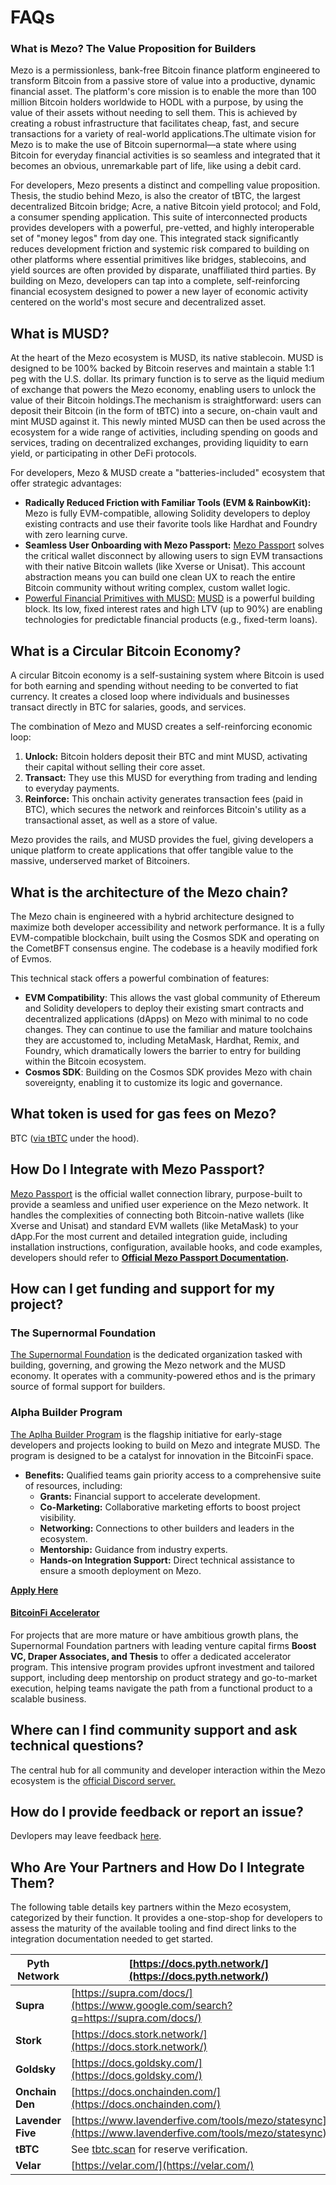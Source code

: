 # FAQs

### What is Mezo? The Value Proposition for Builders <a href="#what-is-mezo-the-value-proposition-for-builders" id="what-is-mezo-the-value-proposition-for-builders"></a>

Mezo is a permissionless, bank-free Bitcoin finance platform engineered to transform Bitcoin from a passive store of value into a productive, dynamic financial asset. The platform's core mission is to enable the more than 100 million Bitcoin holders worldwide to HODL with a purpose, by using the value of their assets without needing to sell them. This is achieved by creating a robust infrastructure that facilitates cheap, fast, and secure transactions for a variety of real-world applications.The ultimate vision for Mezo is to make the use of Bitcoin supernormal—a state where using Bitcoin for everyday financial activities is so seamless and integrated that it becomes an obvious, unremarkable part of life, like using a debit card.

For developers, Mezo presents a distinct and compelling value proposition. Thesis, the studio behind Mezo, is also the creator of tBTC, the largest decentralized Bitcoin bridge; Acre, a native Bitcoin yield protocol; and Fold, a consumer spending application. This suite of interconnected products provides developers with a powerful, pre-vetted, and highly interoperable set of "money legos" from day one. This integrated stack significantly reduces development friction and systemic risk compared to building on other platforms where essential primitives like bridges, stablecoins, and yield sources are often provided by disparate, unaffiliated third parties. By building on Mezo, developers can tap into a complete, self-reinforcing financial ecosystem designed to power a new layer of economic activity centered on the world's most secure and decentralized asset.

## What is MUSD?

At the heart of the Mezo ecosystem is MUSD, its native stablecoin. MUSD is designed to be 100% backed by Bitcoin reserves and maintain a stable 1:1 peg with the U.S. dollar. Its primary function is to serve as the liquid medium of exchange that powers the Mezo economy, enabling users to unlock the value of their Bitcoin holdings.The mechanism is straightforward: users can deposit their Bitcoin (in the form of tBTC) into a secure, on-chain vault and mint MUSD against it. This newly minted MUSD can then be used across the ecosystem for a wide range of activities, including spending on goods and services, trading on decentralized exchanges, providing liquidity to earn yield, or participating in other DeFi protocols.

For developers, Mezo & MUSD create a "batteries-included" ecosystem that offer strategic advantages:

* **Radically Reduced Friction with Familiar Tools (EVM & RainbowKit):** Mezo is fully EVM-compatible, allowing Solidity developers to deploy existing contracts and use their favorite tools like Hardhat and Foundry with zero learning curve.
* **Seamless User Onboarding with Mezo Passport:** [Mezo Passport](https://www.npmjs.com/package/@mezo-org/passport) solves the critical wallet disconnect by allowing users to sign EVM transactions with their native Bitcoin wallets (like Xverse or Unisat). This account abstraction means you can build one clean UX to reach the entire Bitcoin community without writing complex, custom wallet logic.
* [Powerful Financial Primitives with MUSD:](https://www.npmjs.com/package/@mezo-org/passport) [MUSD](https://mezo.org/feature/borrow) is a powerful building block. Its low, fixed interest rates and high LTV (up to 90%) are enabling technologies for predictable financial products (e.g., fixed-term loans).

## What is a Circular Bitcoin Economy?

A circular Bitcoin economy is a self-sustaining system where Bitcoin is used for both earning and spending without needing to be converted to fiat currency. It creates a closed loop where individuals and businesses transact directly in BTC for salaries, goods, and services.

The combination of Mezo and MUSD creates a self-reinforcing economic loop:

1. **Unlock:** Bitcoin holders deposit their BTC and mint MUSD, activating their capital without selling their core asset.
2. **Transact:** They use this MUSD for everything from trading and lending to everyday payments.
3. **Reinforce:** This onchain activity generates transaction fees (paid in BTC), which secures the network and reinforces Bitcoin's utility as a transactional asset, as well as a store of value.

Mezo provides the rails, and MUSD provides the fuel, giving developers a unique platform to create applications that offer tangible value to the massive, underserved market of Bitcoiners.

## What is the architecture of the Mezo chain?

The Mezo chain is engineered with a hybrid architecture designed to maximize both developer accessibility and network performance. It is a fully EVM-compatible blockchain, built using the Cosmos SDK and operating on the CometBFT consensus engine. The codebase is a heavily modified fork of Evmos.

This technical stack offers a powerful combination of features:

* **EVM Compatibility**: This allows the vast global community of Ethereum and Solidity developers to deploy their existing smart contracts and decentralized applications (dApps) on Mezo with minimal to no code changes. They can continue to use the familiar and mature toolchains they are accustomed to, including MetaMask, Hardhat, Remix, and Foundry, which dramatically lowers the barrier to entry for building within the Bitcoin ecosystem.
* **Cosmos SDK**: Building on the Cosmos SDK provides Mezo with chain sovereignty, enabling it to customize its logic and governance.

## What token is used for gas fees on Mezo? <a href="#what-token-is-used-for-gas-fees-on-mezo" id="what-token-is-used-for-gas-fees-on-mezo"></a>

BTC ([via tBTC](https://mezo.org/blog/how-bitcoin-native-gas-turbocharges-the-bitcoinfi-engine/) under the hood).

## How Do I Integrate with Mezo Passport? <a href="#how-do-i-integrate-with-mezo-passport" id="how-do-i-integrate-with-mezo-passport"></a>

​[Mezo Passport](https://www.npmjs.com/package/@mezo-org/passport) is the official wallet connection library, purpose-built to provide a seamless and unified user experience on the Mezo network. It handles the complexities of connecting both Bitcoin-native wallets (like Xverse and Unisat) and standard EVM wallets (like MetaMask) to your dApp.For the most current and detailed integration guide, including installation instructions, configuration, available hooks, and code examples, developers should refer to [**Official Mezo Passport Documentation**](https://www.npmjs.com/package/@mezo-org/passport)**.**

## How can I get funding and support for my project? <a href="#how-can-i-get-funding-and-support-for-my-project" id="how-can-i-get-funding-and-support-for-my-project"></a>

### **The Supernormal Foundation**  <a href="#the-supernormal-foundation" id="the-supernormal-foundation"></a>

​[The Supernormal Foundation](https://www.supernormal.foundation/) is the dedicated organization tasked with building, governing, and growing the Mezo network and the MUSD economy. It operates with a community-powered ethos and is the primary source of formal support for builders.

### **Alpha Builder Program** <a href="#alpha-builder-program" id="alpha-builder-program"></a>

​[The Aplha Builder Program](https://mezo.org/blog/apply-to-mezos-alpha-builder-program/) is the flagship initiative for early-stage developers and projects looking to build on Mezo and integrate MUSD. The program is designed to be a catalyst for innovation in the BitcoinFi space.

* **Benefits:** Qualified teams gain priority access to a comprehensive suite of resources, including:
  * **Grants:** Financial support to accelerate development.
  * **Co-Marketing:** Collaborative marketing efforts to boost project visibility.
  * **Networking:** Connections to other builders and leaders in the ecosystem.
  * **Mentorship:** Guidance from industry experts.
  * **Hands-on Integration Support:** Direct technical assistance to ensure a smooth deployment on Mezo.

​[**Apply Here**](https://2d0lnha7ee6.typeform.com/to/B9jzgjb6?ref=mezo.org\&typeform-source=mezo.org)​

#### ​[**BitcoinFi Accelerator**](https://bitcoinfi.network/)  <a href="#bitcoinfi-accelerator" id="bitcoinfi-accelerator"></a>

For projects that are more mature or have ambitious growth plans, the Supernormal Foundation partners with leading venture capital firms **Boost VC, Draper Associates, and Thesis** to offer a dedicated accelerator program. This intensive program provides upfront investment and tailored support, including deep mentorship on product strategy and go-to-market execution, helping teams navigate the path from a functional product to a scalable business.

## Where can I find community support and ask technical questions? <a href="#where-can-i-find-community-support-and-ask-technical-questions" id="where-can-i-find-community-support-and-ask-technical-questions"></a>

The central hub for all community and developer interaction within the Mezo ecosystem is the [official Discord server.](https://discord.com/invite/mezo)​

## How do I provide feedback or report an issue? <a href="#how-do-i-provide-feedback-or-report-an-issue" id="how-do-i-provide-feedback-or-report-an-issue"></a>

Devlopers may leave feedback [here](https://2d0lnha7ee6.typeform.com/to/bP810Y2I).

## Who Are Your Partners and How Do I Integrate Them?  <a href="#who-are-your-partners-and-how-do-i-integrate-them" id="who-are-your-partners-and-how-do-i-integrate-them"></a>

The following table details key partners within the Mezo ecosystem, categorized by their function. It provides a one-stop-shop for developers to assess the maturity of the available tooling and find direct links to the integration documentation needed to get started.

| **Pyth Network**  | ​[https://docs.pyth.network/](https://docs.pyth.network/)​                                               |
| ----------------- | -------------------------------------------------------------------------------------------------------- |
| **Supra**         | ​[https://supra.com/docs/](https://www.google.com/search?q=https://supra.com/docs/)​                     |
| **Stork**         | ​[https://docs.stork.network/](https://docs.stork.network/)​                                             |
| **Goldsky**       | ​[https://docs.goldsky.com/](https://docs.goldsky.com/)​                                                 |
| **Onchain Den**   | ​[https://docs.onchainden.com/](https://docs.onchainden.com/)​                                           |
| **Lavender Five** | ​[https://www.lavenderfive.com/tools/mezo/statesync](https://www.lavenderfive.com/tools/mezo/statesync)​ |
| **tBTC**          | See [tbtc.scan](https://www.google.com/search?q=https://tbtc.scan) for reserve verification.             |
| **Velar**         | ​[https://velar.com/](https://velar.com/)​                                                               |
